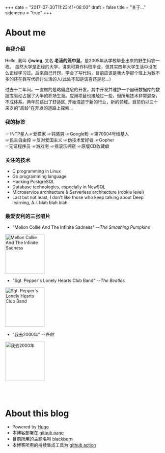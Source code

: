 +++ 
date = "2017-07-30T11:23:41+08:00" 
draft = false 
title = "关于..." 
sidemenu = "true" 
+++

# About me

### 自我介绍

Hello, 我叫 **小wing**, 又名 **老滚的笼中鼠**。是2005年从学校毕业出来的野生码农一枚。 虽然大学是正经的大学，讲来可算作科班毕业，但其实四年大学生活中没怎么正经学习过。后来自己开窍，学会了写代码，目前应该是我大学那个班上为数不多的还在靠写代码讨生活的人(此处不知是该喜还是悲...)

过去十二年间，一直做的是略偏底层的开发，其中开发并维护一个自研数据库的数据库驱动占据了大半的职场生涯。应用项目也接触过一些，但所用技术非常混杂，不成体系。两年前跳出了舒适区, 开始混迹于新的行业，新的领域。目前仍以三十来岁的"高龄"在开发的道路上探索...

### 我的标签
☞ INTP星人☞爱猫家 ☞钝感男 ☞Google粉 ☞第70004号维基人  
☞民主自由控 ☞反对爱国主义 ☞伪技术爱好者 ☞Gopher  
☞无证程序员 ☞游戏宅 ☞摇滚乐拥趸 ☞原版CD收藏癖

### 关注的技术

* C programming in Linux
* Go programming language
* Hacking PostgreSQL
* Database technologies, especially in NewSQL
* Microservice architecture & Serverless architecture (rookie level)
* Last but not least, I don't like those who keep talking about Deep learning, A.I. blah blah blah

### 最爱安利的三张唱片

* "Mellon Collie And The Infinite Sadness"   --*The Smashing Pumpkins*  
<img src="https://img3.doubanio.com/lpic/s1400100.jpg" width=128 alt="Mellon Collie And The Infinite Sadness"/>

* "Sgt. Pepper's Lonely Hearts Club Band"  --*The Beatles*  
<img src="https://img3.doubanio.com/lpic/s4713753.jpg" width=128 alt="Sgt. Pepper's Lonely Hearts Club Band"/>

* "我去2000年"  --*朴树*  
<img src="https://img1.doubanio.com/lpic/s4715377.jpg" width=128 alt="我去2000年"/> 

</br></br>

# About this blog

- Powered by [Hugo](http://gohugo.io)
- 本博客部署在 [github page](https://github.com/xiaowing/xiaowing.github.io)
- 目前所用的主题名叫 [blackburn](https://github.com/yoshiharuyamashita/blackburn)
- 本博客所用的持续集成工具为 [github action](http://github.com/features/actions)
 